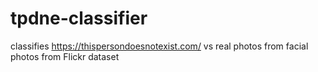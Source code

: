 # tpdne-classifier
classifies https://thispersondoesnotexist.com/ vs real photos from facial photos from Flickr dataset
